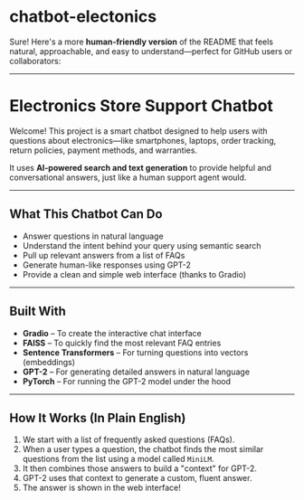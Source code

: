 # chatbot-electonics
Sure! Here's a more **human-friendly version** of the README that feels natural, approachable, and easy to understand—perfect for GitHub users or collaborators:

---

#  Electronics Store Support Chatbot

Welcome! This project is a smart chatbot designed to help users with questions about electronics—like smartphones, laptops, order tracking, return policies, payment methods, and warranties.

It uses **AI-powered search and text generation** to provide helpful and conversational answers, just like a human support agent would.

---

##  What This Chatbot Can Do

* Answer questions in natural language
* Understand the intent behind your query using semantic search
* Pull up relevant answers from a list of FAQs
* Generate human-like responses using GPT-2
* Provide a clean and simple web interface (thanks to Gradio)

---

##  Built With

* **Gradio** – To create the interactive chat interface
* **FAISS** – To quickly find the most relevant FAQ entries
* **Sentence Transformers** – For turning questions into vectors (embeddings)
* **GPT-2** – For generating detailed answers in natural language
* **PyTorch** – For running the GPT-2 model under the hood

---

##  How It Works (In Plain English)

1. We start with a list of frequently asked questions (FAQs).
2. When a user types a question, the chatbot finds the most similar questions from the list using a model called `MiniLM`.
3. It then combines those answers to build a "context" for GPT-2.
4. GPT-2 uses that context to generate a custom, fluent answer.
5. The answer is shown in the web interface!

